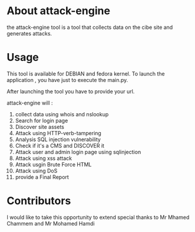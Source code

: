 # About attack-engine
the attack-engine tool is a tool that collects data on the cibe site and generates attacks.


# Usage
This tool is available for DEBIAN and fedora kernel. To launch the application , you have just to execute the main.py.

After launching the tool you have  to provide your url.

attack-engine will :

1. collect data using whois and nslookup
2. Search for login page
3. Discover site assets
4. Attack using HTTP-verb-tampering 
5. Analysis SQL injection vulnerability  
6. Check if it's a CMS and DISCOVER it
7. Attack user and admin login page using sqlinjection
8. Attack using xss attack
9. Attack usgin Brute Force HTML 
10. Attack using DoS
11. provide a Final Report



# Contributors

I would like to take this opportunity to extend special thanks to  Mr Mhamed Chammem and Mr Mohamed Hamdi
